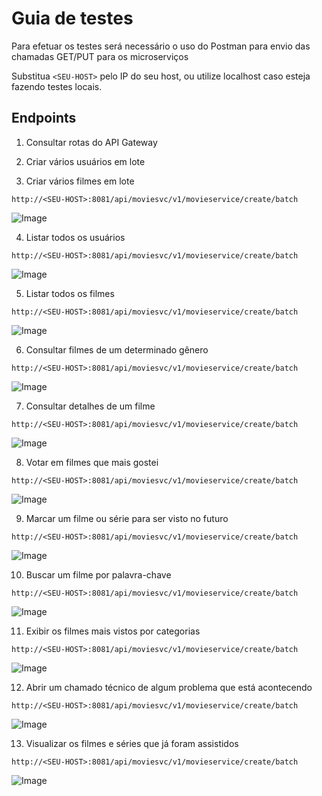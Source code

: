 Guia de testes
==============

Para efetuar os testes será necessário o uso do Postman para envio das chamadas GET/PUT para os microserviços

Substitua `<SEU-HOST>` pelo IP do seu host, ou utilize localhost caso esteja fazendo testes locais.

Endpoints
---------

1. Consultar rotas do API Gateway

2. Criar vários usuários em lote

3. Criar vários filmes em lote

```
http://<SEU-HOST>:8081/api/moviesvc/v1/movieservice/create/batch
```

![Image](localdoarquivo)

4. Listar todos os usuários

```
http://<SEU-HOST>:8081/api/moviesvc/v1/movieservice/create/batch
```

![Image](localdoarquivo)

5. Listar todos os filmes

```
http://<SEU-HOST>:8081/api/moviesvc/v1/movieservice/create/batch
```

![Image](localdoarquivo)

6. Consultar filmes de um determinado gênero

```
http://<SEU-HOST>:8081/api/moviesvc/v1/movieservice/create/batch
```

![Image](localdoarquivo)

7. Consultar detalhes de um filme

```
http://<SEU-HOST>:8081/api/moviesvc/v1/movieservice/create/batch
```

![Image](localdoarquivo)

8. Votar em filmes que mais gostei

```
http://<SEU-HOST>:8081/api/moviesvc/v1/movieservice/create/batch
```

![Image](localdoarquivo)

9. Marcar um filme ou série para ser visto no futuro

```
http://<SEU-HOST>:8081/api/moviesvc/v1/movieservice/create/batch
```

![Image](localdoarquivo)

10. Buscar um filme por palavra-chave

```
http://<SEU-HOST>:8081/api/moviesvc/v1/movieservice/create/batch
```

![Image](localdoarquivo)

11. Exibir os filmes mais vistos por categorias

```
http://<SEU-HOST>:8081/api/moviesvc/v1/movieservice/create/batch
```

![Image](localdoarquivo)

12. Abrir um chamado técnico de algum problema que está acontecendo

```
http://<SEU-HOST>:8081/api/moviesvc/v1/movieservice/create/batch
```

![Image](localdoarquivo)

13. Visualizar os filmes e séries que já foram assistidos

```
http://<SEU-HOST>:8081/api/moviesvc/v1/movieservice/create/batch
```

![Image](localdoarquivo)
